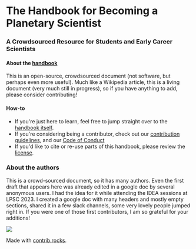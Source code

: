# The Handbook for Becoming a Planetary Scientist
### A Crowdsourced Resource for Students and Early Career Scientists

#### About the [handbook](handbook.md)
This is an open-source, crowdsourced document (not software, but perhaps even more useful). Much like a Wikipedia article, this is a living document (very much still in progress), so if you have anything to add, please consider contributing!

#### How-to
- If you're just here to learn, feel free to jump straight over to the [handbook itself](handbook.md).
- If you're considering being a contributor, check out our [contribution guidelines](CONTRIBUTING.md), and our [Code of Conduct](CODE_OF_CONDUCT.md)
- If you'd like to cite or re-use parts of this handbook, please review the [license](LICENSE).

### About the authors
This is a crowd-sourced document, so it has many authors. Even the first draft that appears here was already edited in a google doc by several anonymous users. I had the idea for it while attending the IDEA sessions at LPSC 2023. I created a google doc with many headers and mostly empty sections, shared it in a few slack channels, some very lovely people jumped right in. If you were one of those first contributors, I am so grateful for your additions!

<a href="https://github.com/belindathemoon/planetaryHandbook/graphs/contributors">
  <img src="https://contrib.rocks/image?repo=belindathemoon/planetaryHandbook" />
</a>

Made with [contrib.rocks](https://contrib.rocks).
